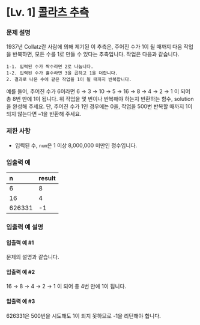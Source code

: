 # [Lv. 1] [콜라츠 추측](https://school.programmers.co.kr/learn/courses/30/lessons/12943?language=python3)

### 문제 설명
1937년 Collatz란 사람에 의해 제기된 이 추측은, 주어진 수가 1이 될 때까지 다음 작업을 반복하면, 모든 수를 1로 만들 수 있다는 추측입니다. 작업은 다음과 같습니다.
``` 
1-1. 입력된 수가 짝수라면 2로 나눕니다. 
1-2. 입력된 수가 홀수라면 3을 곱하고 1을 더합니다. 
2. 결과로 나온 수에 같은 작업을 1이 될 때까지 반복합니다. 
```
예를 들어, 주어진 수가 6이라면 6 → 3 → 10 → 5 → 16 → 8 → 4 → 2 → 1 이 되어 총 8번 만에 1이 됩니다. 위 작업을 몇 번이나 반복해야 하는지 반환하는 함수, solution을 완성해 주세요. 단, 주어진 수가 1인 경우에는 0을, 작업을 500번 반복할 때까지 1이 되지 않는다면 –1을 반환해 주세요.


### 제한 사항
- 입력된 수, `num`은 1 이상 8,000,000 미만인 정수입니다.


### 입출력 예
| n          | result  |
|:---------|:-------|
| 6          | 8        |
| 16        | 4        |
| 626331 | -1      |


### 입출력 예 설명

#### 입출력 예 #1
문제의 설명과 같습니다.

#### 입출력 예 #2
16 → 8 → 4 → 2 → 1 이 되어 총 4번 만에 1이 됩니다.

#### 입출력 예 #3
626331은 500번을 시도해도 1이 되지 못하므로 -1을 리턴해야 합니다.